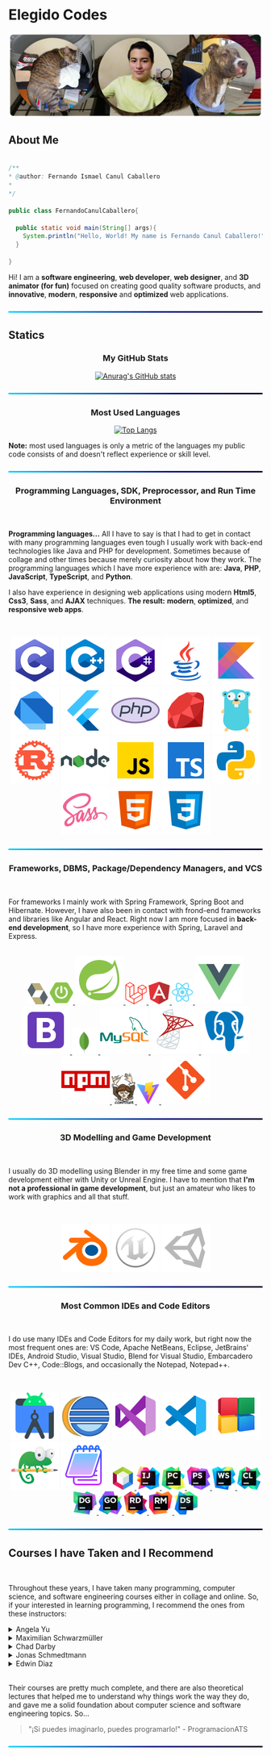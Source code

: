 # Elegido Codes

![BackGround](img/cover.png)

## About Me

```java

/**
* @author: Fernando Ismael Canul Caballero
*  
*/

public class FernandoCanulCaballero{

  public static void main(String[] args){
    System.println("Hello, World! My name is Fernando Canul Caballero!");
  }

}

```

Hi! I am a **software engineering**, **web developer**, **web designer**, and **3D animator (for fun)** focused on creating good quality software products, and **innovative**, **modern**, **responsive** and **optimized** web applications.

![BackGround](img/Line.png)

## Statics

<div align=center>

### My GitHub Stats

[![Anurag's GitHub stats](https://github-readme-stats.vercel.app/api?username=elegidocodes&show_icons=true&theme=github_dark&bg_color=00000000&hide=prs&hide_border=true)](https://github.com/anuraghazra/github-readme-stats)

![BackGround](img/Line.png)

### Most Used Languages


[![Top Langs](https://github-readme-stats.vercel.app/api/top-langs/?username=elegidocodes&langs_count=10&layout=compact&theme=github_dark&bg_color=00000000&hide_border=true)](https://github.com/anuraghazra/github-readme-stats)

<div align=left>

**Note:** most used languages is only a metric of the languages my public code consists of and doesn't reflect experience or skill level.

</div>

![BackGround](img/Line.png)

### Programming Languages, SDK, Preprocessor, and Run Time Environment

<br>

<div align=left>

**Programming languages...** All I have to say is that I had to get in contact with many programming languages even tough I usually work with back-end technologies like Java and PHP for development. Sometimes because of collage and other times because merely curiosity about how they work. The programming languages which I have more experience with are: **Java**, **PHP**, **JavaScript**, **TypeScript**, and **Python**.

I also have experience in designing web applications using modern **Html5**, **Css3**, **Sass**, and **AJAX** techniques. **The result:** **modern**, **optimized**, and **responsive web apps**.

</div>

<br>

![C](img/icons/icons8-c.svg)
![C++](img/icons/icons8-cpp.svg)
![C#](img/icons/icons8-c-sharp.svg)
![Java](img/icons/icons8-java.svg)
![Kotlin](img/icons/icons8-kotlin.svg)
![Dart](img/icons/icons8-dart.svg)
![Flutter](img/icons/icons8-flutter.svg)
![PHP](img/icons/icons8-php.svg)
![Ruby](img/icons/icons8-ruby.svg)
![Go](img/icons/icons8-golang.svg)
![Rust](img/icons/icons8-rust.svg)
![Node](img/icons/icons8-nodejs.svg)
![JavaScript](img/icons/icons8-javascript.svg)
![TypeScript](img/icons/icons8-typescript.svg)
![Python](img/icons/icons8-python.svg)
![Sass](img/icons/icons8-sass.svg)
![HTML5](img/icons/icons8-html-5.svg)
![CSS3](img/icons/icons8-css3.svg)

![BackGround](img/Line.png)

### Frameworks, DBMS, Package/Dependency Managers, and VCS

<br>

<div align=left>

For frameworks I mainly work with Spring Framework, Spring Boot and Hibernate. However, I have also been in contact with frond-end frameworks and libraries like Angular and React. Right now I am more focused in **back-end development**, so I have more experience with Spring, Laravel and Express. 

</div>

<br>
<a href="img/icons/hibernate-1.svg" target="_blank">
<img src="img/icons/hibernate-1.svg" width="40" height="auto">
</a>
<a href="img/icons/spring-boot.svg" target="_blank">
<img src="img/icons/spring-boot.svg" width="46" height="auto">
</a>
<a href="img/icons/icons8-spring.svg" target="_blank">
<img src="img/icons/icons8-spring.svg">
</a>
<a href="img/icons/laravel.svg" target="_blank">
<img src="img/icons/laravel.svg" width="42" height="auto">
</a>
<a href="img/icons/angular.svg" target="_blank">
<img src="img/icons/angular.svg" width="42" height="auto">
</a>
<a href="img/icons/react.svg" target="_blank">
<img src="img/icons/react.svg" width="42" height="auto">
</a>
<a href="img/icons/icons8-vue-js.svg" target="_blank">
<img src="img/icons/icons8-vue-js.svg">
</a>
<a href="img/icons/icons8-bootstrap.svg" target="_blank">
<img src="img/icons/icons8-bootstrap.svg">
</a>
<a href="img/icons/mongodb.svg" target="_blank">
<img src="img/icons/mongodb.svg" width="52" height="auto">
</a>
<a href="img/icons/icons8-mysql.svg" target="_blank">
<img src="img/icons/icons8-mysql.svg">
</a>
<a href="img/icons/icons8-microsoft-sql-server.svg" target="_blank">
<img src="img/icons/icons8-microsoft-sql-server.svg">
</a>
<a href="img/icons/icons8-postgresql.svg" target="_blank">
<img src="img/icons/icons8-postgresql.svg">
</a>
<a href="img/icons/icons8-npm.svg" target="_blank">
<img src="img/icons/icons8-npm.svg">
</a>
<a href="img/icons/composer.svg" target="_blank">
<img src="img/icons/composer.svg" width="46" height="auto">
</a>
<a href="img/icons/vite.svg" target="_blank">
<img src="img/icons/vite.svg" width="44" height="auto">
</a>
<a href="img/icons/icons8-git.svg" target="_blank">
<img src="img/icons/icons8-git.svg">
</a>

![BackGround](img/Line.png)

### 3D Modelling and Game Development

<br>

<div align=left>

I usually do 3D modelling using Blender in my free time and some game development either with Unity or Unreal Engine. I have to mention that **I'm not a professional in game development**, but just an amateur who likes to work with graphics and all that stuff. 

</div>

<br>

![Blender](img/icons/icons8-blender-3d.svg)
![Unreal Engine](img/icons/icons8-unreal-engine.svg)
![Unity](img/icons/icons8-unity.svg)

![BackGround](img/Line.png)

### Most Common IDEs and Code Editors

<br>

<div align=left>

I do use many IDEs and Code Editors for my daily work, but right now the most frequent ones are: VS Code, Apache NetBeans, Eclipse, JetBrains' IDEs, Android Studio, Visual Studio, Blend for Visual Studio, Embarcadero Dev C++, Code::Blogs, and occasionally the Notepad, Notepad++.  

</div>

<br>

![Android Studio](img/icons/icons8-android-studio.svg)
![Eclipse](img/icons/icons8-java-eclipse.svg)
![Visual Studio](img/icons/icons8-visual-studio.svg)
![Visual Studio Code](img/icons/icons8-visual-studio-code-2019.svg)
![Code::Blogs](img/icons/icons8-code-blocks.svg)
![Notepad++](img/icons/icons8-notepad++.svg)
![Notepad](img/icons/icons8-windows-notepad.svg)
<a href="img/icons/apache-netbeans.svg" target="_blank">
<img src="img/icons/apache-netbeans.svg" width="46" height="auto">
</a>
<a href="img/icons/idea.svg" target="_blank">
<img src="img/icons/idea.svg" width="46" height="auto">
</a>
<a href="img/icons/pycharm.svg" target="_blank">
<img src="img/icons/pycharm.svg" width="46" height="auto">
</a>
<a href="img/icons/phpstorm.svg" target="_blank">
<img src="img/icons/phpstorm.svg" width="46" height="auto">
</a>
<a href="img/icons/webstorm.svg" target="_blank">
<img src="img/icons/webstorm.svg" width="46" height="auto">
</a>
<a href="img/icons/clion.svg" target="_blank">
<img src="img/icons/clion.svg" width="46" height="auto">
</a>
<a href="img/icons/datagrip.svg" target="_blank">
<img src="img/icons/datagrip.svg" width="46" height="auto">
</a>
<a href="img/icons/goland.svg" target="_blank">
<img src="img/icons/goland.svg" width="46" height="auto">
</a>
<a href="img/icons/rider.svg" target="_blank">
<img src="img/icons/rider.svg" width="46" height="auto">
</a>
<a href="img/icons/rubymine.svg" target="_blank">
<img src="img/icons/rubymine.svg" width="46" height="auto">
</a>
<a href="img/icons/dataspell.svg" target="_blank">
<img src="img/icons/dataspell.svg" width="46" height="auto">
</a>

![BackGround](img/Line.png)

</div>

## Courses I have Taken and I Recommend

<br>

Throughout these years, I have taken many programming, computer science, and software engineering courses either in collage and online. So, if your interested in learning programming, I recommend the ones from these instructors:

<details><summary>Angela Yu</summary>

<a href="https://www.udemy.com/user/4b4368a3-b5c8-4529-aa65-2056ec31f37e/" target="_blank">Udemy Profile</a>

- 100 Days of Code: The Complete Python Pro Bootcamp for 2023
- The Complete Flutter Development Bootcamp with Dart
- The Complete 2023 Web Development Bootcamp

</details>

<!--******************************************************-->

<details><summary>Maximilian Schwarzmüller</summary>

<a href="https://www.udemy.com/user/maximilian-schwarzmuller/" target="_blank">Udemy Profile</a>

- Angular - The Complete Guide (2023 Edition)
- Understanding TypeScript - 2023 Edition

</details>

<!--******************************************************-->

<details><summary>Chad Darby</summary>

<a href="https://www.udemy.com/user/chaddarby2/" target="_blank">Udemy Profile</a>

- Spring & Hibernate for Beginners (includes Spring Boot)

</details>

<!--******************************************************-->

<details><summary>Jonas Schmedtmann</summary>

<a href="https://www.udemy.com/user/jonasschmedtmann/" target="_blank">Udemy Profile</a>

- Build Responsive Real-World Websites with HTML and CSS
- The Complete JavaScript Course 2023: From Zero to Expert!
- Advanced CSS and Sass: Flexbox, Grid, Animations and More!
- Node.js, Express, MongoDB & More: The Complete Bootcamp 2023

</details>

<!--******************************************************-->

<details><summary>Edwin Diaz</summary>

<a href="https://www.udemy.com/user/edwin166/" target="_blank">Udemy Profile</a>

- PHP for Beginners - Become a PHP Master - CMS Project
- PHP with Laravel for beginners - Become a Master in Laravel

</details>

<!--******************************************************-->

<br>

Their courses are pretty much complete, and there are also theoretical lectures that helped me to understand why things work the way they do, and gave me a solid foundation about computer science and software engineering topics. So...

> "¡Si puedes imaginarlo, puedes programarlo!"   - ProgramacionATS

![BackGround](img/Line.png)
